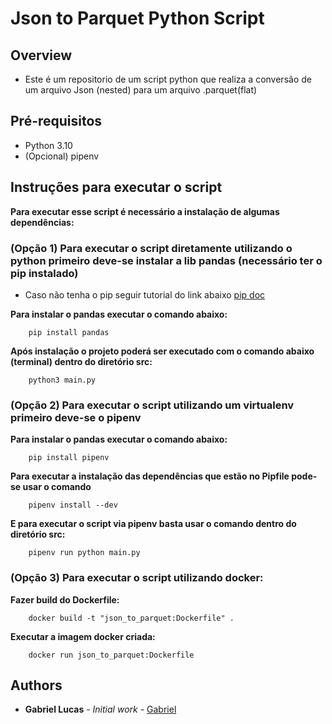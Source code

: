 # Json to Parquet Python Script

## Overview

- Este é um repositorio de um script python que realiza a conversão de um arquivo Json (nested)
para um arquivo .parquet(flat)

## Pré-requisitos
- Python 3.10 
- (Opcional) pipenv

## Instruções para executar o script
**Para executar esse script é necessário a instalação de algumas dependências:**

### (Opção 1) Para executar o script diretamente utilizando o python primeiro deve-se instalar a lib pandas (necessário ter o pip instalado)
- Caso não tenha o pip seguir tutorial do link abaixo
    [pip doc](https://pip.pypa.io/en/stable/installation/)

**Para instalar o pandas executar o comando abaixo:**
        
        pip install pandas

**Após instalação o projeto poderá ser executado com o comando abaixo (terminal) dentro do diretório src:**

        python3 main.py

### (Opção 2) Para executar o script utilizando um virtualenv primeiro deve-se o pipenv


**Para instalar o pandas executar o comando abaixo:**
        
        pip install pipenv

**Para executar a instalação das dependências que estão no Pipfile pode-se usar o comando**

        pipenv install --dev

**E para executar o script via pipenv basta usar o comando dentro do diretório src:**

        pipenv run python main.py

### (Opção 3) Para executar o script utilizando docker:


**Fazer build do Dockerfile:**
        
        docker build -t "json_to_parquet:Dockerfile" . 

**Executar a imagem docker criada:**

        docker run json_to_parquet:Dockerfile

## Authors

* **Gabriel Lucas** - *Initial work* - [Gabriel](mailto:gabriel23costalima@outlook.com)